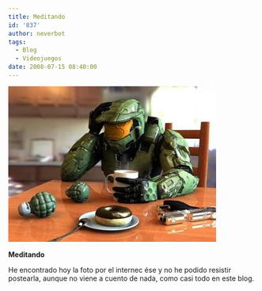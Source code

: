 ```yaml
---
title: Meditando
id: '837'
author: neverbot
tags:
  - Blog
  - Videojuegos
date: 2008-07-15 08:40:00
---
```


![El Jefe Maestro está meditando](./meditando/master-chief.jpg "El Jefe Maestro esta meditando")

**Meditando**

He encontrado hoy la foto por el internec ése y no he podido resistir postearla, aunque no viene a cuento de nada, como casi todo en este blog.